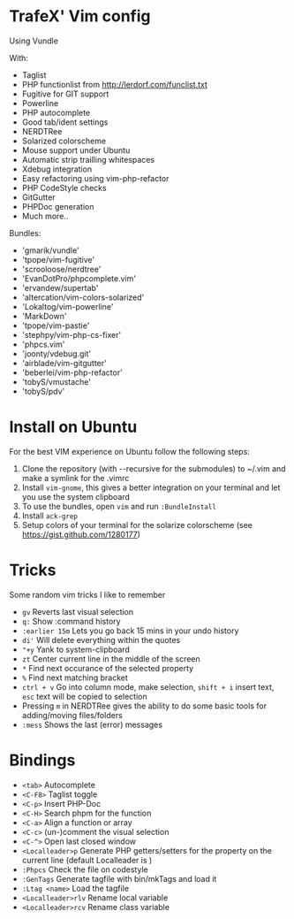 TrafeX' Vim config
==================
Using Vundle

With:

* Taglist
* PHP functionlist from http://lerdorf.com/funclist.txt
* Fugitive for GIT support
* Powerline
* PHP autocomplete
* Good tab/ident settings
* NERDTRee
* Solarized colorscheme
* Mouse support under Ubuntu
* Automatic strip trailling whitespaces
* Xdebug integration
* Easy refactoring using vim-php-refactor
* PHP CodeStyle checks
* GitGutter
* PHPDoc generation
* Much more..

Bundles:
* 'gmarik/vundle'
* 'tpope/vim-fugitive'
* 'scrooloose/nerdtree'
* 'EvanDotPro/phpcomplete.vim'
* 'ervandew/supertab'
* 'altercation/vim-colors-solarized'
* 'Lokaltog/vim-powerline'
* 'MarkDown'
* 'tpope/vim-pastie'
* 'stephpy/vim-php-cs-fixer'
* 'phpcs.vim'
* 'joonty/vdebug.git'
* 'airblade/vim-gitgutter'
* 'beberlei/vim-php-refactor'
* 'tobyS/vmustache'
* 'tobyS/pdv'

Install on Ubuntu
================
For the best VIM experience on Ubuntu follow the following steps:

1. Clone the repository (with --recursive for the submodules) to ~/.vim and make a symlink for the .vimrc
2. Install `vim-gnome`, this gives a better integration on your terminal and let you use the system clipboard
3. To use the bundles, open `vim` and run `:BundleInstall`
4. Install `ack-grep`
5. Setup colors of your terminal for the solarize colorscheme (see https://gist.github.com/1280177)

Tricks
======
Some random vim tricks I like to remember

* `gv` Reverts last visual selection
* `q:` Show :command history
* `:earlier 15m` Lets you go back 15 mins in your undo history
* `di'` Will delete everything within the quotes
* `"+y` Yank to system-clipboard
* `zt` Center current line in the middle of the screen
* `*` Find next occurance of the selected property
* `%` Find next matching bracket
* `ctrl + v` Go into column mode, make selection, `shift + i` insert text, `esc` text will be copied to selection
* Pressing `m` in NERDTRee gives the ability to do some basic tools for adding/moving files/folders
* `:mess` Shows the last (error) messages

Bindings
========
* `<tab>` Autocomplete
* `<C-F8>` Taglist toggle
* `<C-p>` Insert PHP-Doc
* `<C-H>` Search phpm for the function
* `<C-a>` Align a function or array
* `<C-c>` (un-)comment the visual selection
* `<C-^>` Open last closed window
* `<Localleader>p` Generate PHP getters/setters for the property on the current line (default Localleader is \)
* `:Phpcs` Check the file on codestyle
* `:GenTags` Generate tagfile with bin/mkTags and load it
* `:Ltag <name>` Load the tagfile
* `<Localleader>rlv` Rename local variable
* `<Localleader>rcv` Rename class variable
